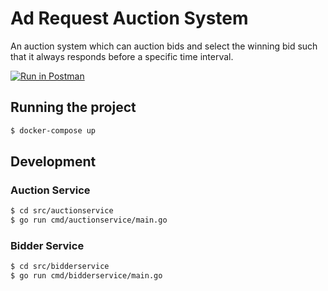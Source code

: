# Ad Request Auction System

An auction system which can auction bids and select the winning bid such that it always responds before a specific time interval.

[![Run in Postman](https://run.pstmn.io/button.svg)](https://app.getpostman.com/run-collection/8f742c30e73752fb6969)

## Running the project

```bash
$ docker-compose up
```

## Development

### Auction Service

```bash
$ cd src/auctionservice
$ go run cmd/auctionservice/main.go
```

### Bidder Service

```bash
$ cd src/bidderservice
$ go run cmd/bidderservice/main.go
```

